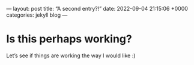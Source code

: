 —
layout: post
title:  “A second entry?!”
date:   2022-09-04 21:15:06 +0000
categories: jekyll blog
—

# Is this perhaps working? 
Let’s see if things are working the way I would like :) 

